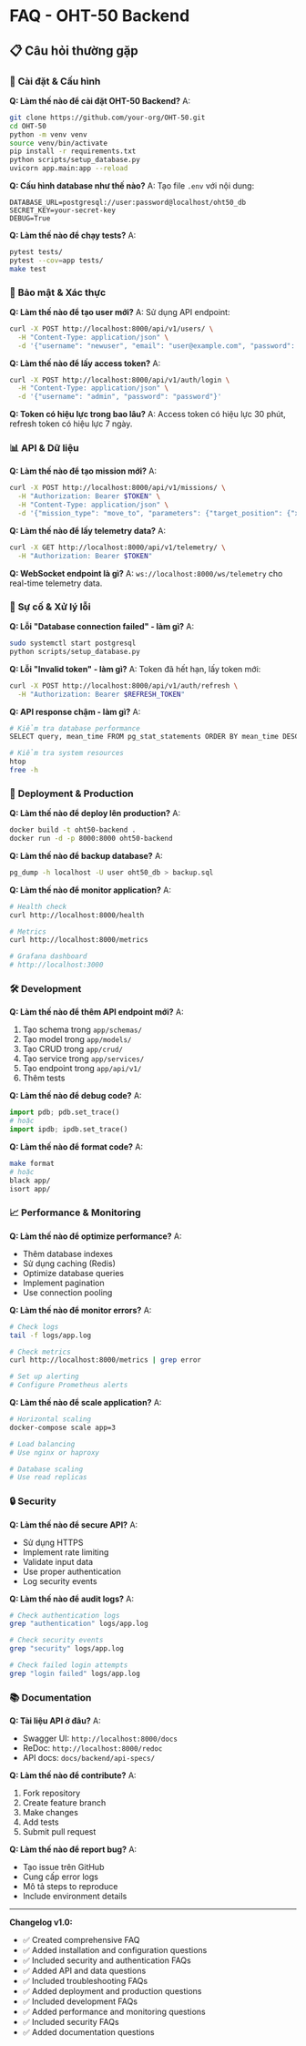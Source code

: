 # FAQ - OHT-50 Backend

## 📋 Câu hỏi thường gặp

### 🔧 **Cài đặt & Cấu hình**

**Q: Làm thế nào để cài đặt OHT-50 Backend?**
A: 
```bash
git clone https://github.com/your-org/OHT-50.git
cd OHT-50
python -m venv venv
source venv/bin/activate
pip install -r requirements.txt
python scripts/setup_database.py
uvicorn app.main:app --reload
```

**Q: Cấu hình database như thế nào?**
A: Tạo file `.env` với nội dung:
```env
DATABASE_URL=postgresql://user:password@localhost/oht50_db
SECRET_KEY=your-secret-key
DEBUG=True
```

**Q: Làm thế nào để chạy tests?**
A: 
```bash
pytest tests/
pytest --cov=app tests/
make test
```

### 🔐 **Bảo mật & Xác thực**

**Q: Làm thế nào để tạo user mới?**
A: Sử dụng API endpoint:
```bash
curl -X POST http://localhost:8000/api/v1/users/ \
  -H "Content-Type: application/json" \
  -d '{"username": "newuser", "email": "user@example.com", "password": "password123"}'
```

**Q: Làm thế nào để lấy access token?**
A: 
```bash
curl -X POST http://localhost:8000/api/v1/auth/login \
  -H "Content-Type: application/json" \
  -d '{"username": "admin", "password": "password"}'
```

**Q: Token có hiệu lực trong bao lâu?**
A: Access token có hiệu lực 30 phút, refresh token có hiệu lực 7 ngày.

### 📊 **API & Dữ liệu**

**Q: Làm thế nào để tạo mission mới?**
A: 
```bash
curl -X POST http://localhost:8000/api/v1/missions/ \
  -H "Authorization: Bearer $TOKEN" \
  -H "Content-Type: application/json" \
  -d '{"mission_type": "move_to", "parameters": {"target_position": {"x": 100, "y": 200, "z": 0}}}'
```

**Q: Làm thế nào để lấy telemetry data?**
A: 
```bash
curl -X GET http://localhost:8000/api/v1/telemetry/ \
  -H "Authorization: Bearer $TOKEN"
```

**Q: WebSocket endpoint là gì?**
A: `ws://localhost:8000/ws/telemetry` cho real-time telemetry data.

### 🚨 **Sự cố & Xử lý lỗi**

**Q: Lỗi "Database connection failed" - làm gì?**
A: 
```bash
sudo systemctl start postgresql
python scripts/setup_database.py
```

**Q: Lỗi "Invalid token" - làm gì?**
A: Token đã hết hạn, lấy token mới:
```bash
curl -X POST http://localhost:8000/api/v1/auth/refresh \
  -H "Authorization: Bearer $REFRESH_TOKEN"
```

**Q: API response chậm - làm gì?**
A: 
```bash
# Kiểm tra database performance
SELECT query, mean_time FROM pg_stat_statements ORDER BY mean_time DESC LIMIT 5;

# Kiểm tra system resources
htop
free -h
```

### 🔄 **Deployment & Production**

**Q: Làm thế nào để deploy lên production?**
A: 
```bash
docker build -t oht50-backend .
docker run -d -p 8000:8000 oht50-backend
```

**Q: Làm thế nào để backup database?**
A: 
```bash
pg_dump -h localhost -U user oht50_db > backup.sql
```

**Q: Làm thế nào để monitor application?**
A: 
```bash
# Health check
curl http://localhost:8000/health

# Metrics
curl http://localhost:8000/metrics

# Grafana dashboard
# http://localhost:3000
```

### 🛠️ **Development**

**Q: Làm thế nào để thêm API endpoint mới?**
A: 
1. Tạo schema trong `app/schemas/`
2. Tạo model trong `app/models/`
3. Tạo CRUD trong `app/crud/`
4. Tạo service trong `app/services/`
5. Tạo endpoint trong `app/api/v1/`
6. Thêm tests

**Q: Làm thế nào để debug code?**
A: 
```python
import pdb; pdb.set_trace()
# hoặc
import ipdb; ipdb.set_trace()
```

**Q: Làm thế nào để format code?**
A: 
```bash
make format
# hoặc
black app/
isort app/
```

### 📈 **Performance & Monitoring**

**Q: Làm thế nào để optimize performance?**
A: 
- Thêm database indexes
- Sử dụng caching (Redis)
- Optimize database queries
- Implement pagination
- Use connection pooling

**Q: Làm thế nào để monitor errors?**
A: 
```bash
# Check logs
tail -f logs/app.log

# Check metrics
curl http://localhost:8000/metrics | grep error

# Set up alerting
# Configure Prometheus alerts
```

**Q: Làm thế nào để scale application?**
A: 
```bash
# Horizontal scaling
docker-compose scale app=3

# Load balancing
# Use nginx or haproxy

# Database scaling
# Use read replicas
```

### 🔒 **Security**

**Q: Làm thế nào để secure API?**
A: 
- Sử dụng HTTPS
- Implement rate limiting
- Validate input data
- Use proper authentication
- Log security events

**Q: Làm thế nào để audit logs?**
A: 
```bash
# Check authentication logs
grep "authentication" logs/app.log

# Check security events
grep "security" logs/app.log

# Check failed login attempts
grep "login failed" logs/app.log
```

### 📚 **Documentation**

**Q: Tài liệu API ở đâu?**
A: 
- Swagger UI: `http://localhost:8000/docs`
- ReDoc: `http://localhost:8000/redoc`
- API docs: `docs/backend/api-specs/`

**Q: Làm thế nào để contribute?**
A: 
1. Fork repository
2. Create feature branch
3. Make changes
4. Add tests
5. Submit pull request

**Q: Làm thế nào để report bug?**
A: 
- Tạo issue trên GitHub
- Cung cấp error logs
- Mô tả steps to reproduce
- Include environment details

---

**Changelog v1.0:**
- ✅ Created comprehensive FAQ
- ✅ Added installation and configuration questions
- ✅ Included security and authentication FAQs
- ✅ Added API and data questions
- ✅ Included troubleshooting FAQs
- ✅ Added deployment and production questions
- ✅ Included development FAQs
- ✅ Added performance and monitoring questions
- ✅ Included security FAQs
- ✅ Added documentation questions
